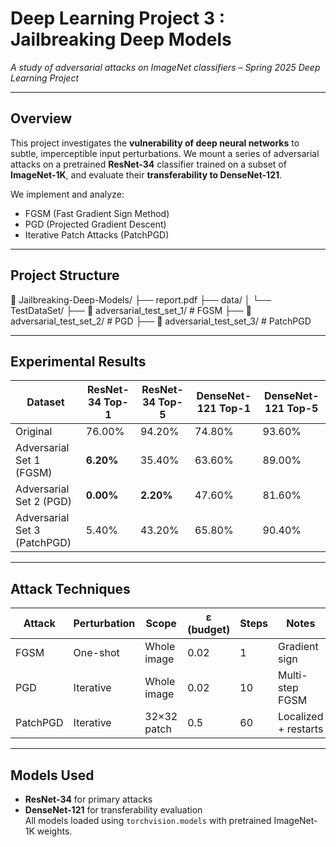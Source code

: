 # Deep Learning Project 3 : Jailbreaking Deep Models
*A study of adversarial attacks on ImageNet classifiers – Spring 2025 Deep Learning Project*

---

## Overview

This project investigates the **vulnerability of deep neural networks** to subtle, imperceptible input perturbations. We mount a series of adversarial attacks on a pretrained **ResNet-34** classifier trained on a subset of **ImageNet-1K**, and evaluate their **transferability to DenseNet-121**.

We implement and analyze:

- FGSM (Fast Gradient Sign Method)
- PGD (Projected Gradient Descent)
- Iterative Patch Attacks (PatchPGD)

---

## Project Structure
📁 Jailbreaking-Deep-Models/
├── report.pdf
├── data/
│ └── TestDataSet/
├── 📁 adversarial_test_set_1/ # FGSM
├── 📁 adversarial_test_set_2/ # PGD
├── 📁 adversarial_test_set_3/ # PatchPGD


---

## Experimental Results

| Dataset                  | ResNet-34 Top-1 | ResNet-34 Top-5 | DenseNet-121 Top-1 | DenseNet-121 Top-5 |
|--------------------------|-----------------|------------------|---------------------|----------------------|
| Original                 | 76.00%          | 94.20%           | 74.80%              | 93.60%               |
| Adversarial Set 1 (FGSM) | **6.20%**       | 35.40%           | 63.60%              | 89.00%               |
| Adversarial Set 2 (PGD)  | **0.00%**       | **2.20%**        | 47.60%              | 81.60%               |
| Adversarial Set 3 (PatchPGD) | 5.40%     | 43.20%           | 65.80%              | 90.40%               |

---

## Attack Techniques

| Attack | Perturbation | Scope      | ε (budget) | Steps | Notes |
|--------|--------------|------------|------------|-------|-------|
| FGSM   | One-shot     | Whole image | 0.02       | 1     | Gradient sign |
| PGD    | Iterative    | Whole image | 0.02       | 10    | Multi-step FGSM |
| PatchPGD | Iterative | 32×32 patch | 0.5        | 60    | Localized + restarts |

---

## Models Used

- **ResNet-34** for primary attacks
- **DenseNet-121** for transferability evaluation  
All models loaded using `torchvision.models` with pretrained ImageNet-1K weights.
